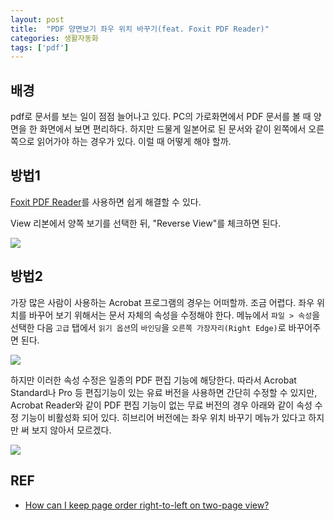 ```yaml
---
layout: post
title:  "PDF 양면보기 좌우 위치 바꾸기(feat. Foxit PDF Reader)"
categories: 생활자동화
tags: ['pdf']
---
```


## 배경

pdf로 문서를 보는 일이 점점 늘어나고 있다. PC의 가로화면에서 PDF 문서를 볼 때 양면을 한 화면에서 보면 편리하다. 하지만 드물게 일본어로 된 문서와 같이 왼쪽에서 오른쪽으로 읽어가야 하는 경우가 있다. 이럴 때 어떻게 해야 할까. 

## 방법1

[Foxit PDF Reader](https://www.foxit.com/pdf-reader/)를 사용하면 쉽게 해결할 수 있다. 

View 리본에서 양쪽 보기를 선택한 뒤, "Reverse View"를 체크하면 된다. 

![]({{site.imgurl}}/2022-07-30/001.png)

## 방법2

가장 많은 사람이 사용하는 Acrobat 프로그램의 경우는 어떠할까. 조금 어렵다. 좌우 위치를 바꾸어 보기 위해서는 문서 자체의 속성을 수정해야 한다. 메뉴에서 `파일 > 속성`을 선택한 다음 `고급` 탭에서 `읽기 옵션`의 `바인딩`을 `오른쪽 가장자리(Right Edge)`로 바꾸어주면 된다. 

![]({{site.imgurl}}/2022-07-30/002.png)

하지만 이러한 속성 수정은 일종의 PDF 편집 기능에 해당한다. 따라서 Acrobat Standard나 Pro 등 편집기능이 있는 유료 버전을 사용하면 간단히 수정할 수 있지만, Acrobat Reader와 같이 PDF 편집 기능이 없는 무료 버전의 경우 아래와 같이 속성 수정 기능이 비활성화 되어 있다. 히브리어 버전에는 좌우 위치 바꾸기 메뉴가 있다고 하지만 써 보지 않아서 모르겠다. 

![]({{site.imgurl}}/2022-07-30/003.png)

## REF

* [How can I keep page order right-to-left on two-page view?](https://answers.acrobatusers.com/How-I-page-order-left-page-view-q2723.aspx)

